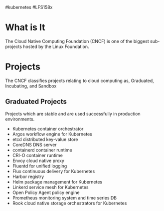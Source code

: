 #kubernetes #LFS158x 
# What is It
The Cloud Native Computing Foundation (CNCF) is one of the biggest sub-projects hosted by the Linux Foundation. 
# Projects
The CNCF classifies projects relating to cloud computing as, Graduated, Incubating, and Sandbox
## Graduated Projects 
Projects which are stable and are used successfully in production environments.

* Kubernetes container orchestrator
* Argos workflow engine for Kubernetes
* etcd distributed key-value store
* CoreDNS DNS server
* containerd container runtime
* CRI-O container runtime
* Envoy cloud native proxy
* Fluentd for unified logging
* Flux continuous delivery for Kubernetes
* Harbor registry
* Helm package management for Kubernetes
* Linkerd service mesh for Kubernetes
* Open Policy Agent policy engine
* Prometheus monitoring system and time series DB
* Rook cloud native storage orchestrators for Kubernetes
